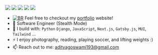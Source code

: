 [<img src="https://img.shields.io/badge/github-%2312100E.svg?&style=for-the-badge&logo=github&logoColor=white&color=black" />](https://github.com/BrianRuizy)
[<img src="https://img.shields.io/badge/gitlab-%2312100E.svg?&style=for-the-badge&logo=gitlab&logoColor=white&color=9b51e0" />](https://github.com/BrianRuizy)
[<img src="https://img.shields.io/badge/instagram-%2312100E.svg?&style=for-the-badge&logo=instagram&color=405DE6" />](https://instagram.com/brianruizy) 
[<img src="https://img.shields.io/badge/linkedin-%230077B5.svg?&style=for-the-badge&logo=linkedin&logoColor=white" />](https://www.linkedin.com/in/brianruizy/)
[<img src="https://img.shields.io/badge/youtube-%230077B5.svg?&style=for-the-badge&logo=youtube&logoColor=white&color=FF0000" />](https://www.youtube.com/channel/UCCIFp-Se_xjfYc94H04oK7Q)

- [![BR](https://b-r.io/logo/favicon-16x16.png)](https://brianruizy.com/) 
Feel free to checkout my [portfolio](https://github.com/adityagoswami21) website!
- 🏢 Software Engineer (Stealth Mode) 
- 🧰 I build with: `Python` `Django`, `JavaScript`, `Next.js`, `Gatsby.js`,  `MUI`, `Tailwind` ...
- ⚡ I enjoy photography, reading, playing soccer, and lifting weights :)
- 📫 Reach out to me: adityagoswami193@gmail.com
